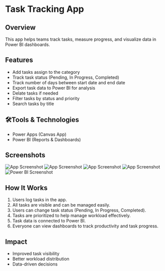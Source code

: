 
# Task Tracking App

## Overview
This app helps teams track tasks, measure progress, and visualize data in Power BI dashboards.  

## Features
- Add tasks assign to the category
- Track task status (Pending, In Progress, Completed)
- Track number of days between start date and end date
- Export task data to Power BI for analysis
- Delate tasks if needed
- Filter tasks by status and priority
- Search tasks by title

## 🛠Tools & Technologies
- Power Apps (Canvas App)  
- Power BI (Reports & Dashboards)  

## Screenshots
![App Screenshot](./screenshot1.png)
![App Screenshot](./screenshot2.png)
![App Screenshot](./screenshot3.png)
![App Screenshot](./screenshot4.png)
![Power BI Screenshot](./screenshot5.png)

## How It Works
1. Users log tasks in the app.
2. All tasks are visible and can be managed easily.
3. Users can change task status (Pending, In Progress, Completed).
4. Tasks are prioritized to help manage workload effectively.
5. Task data is connected to Power BI.
6. Everyone can view dashboards to track productivity and task progress.

## Impact
- Improved task visibility  
- Better workload distribution  
- Data-driven decisions
